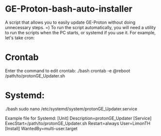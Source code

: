 # GE-Proton-bash-auto-installer
A script that allows you to easily update GE-Proton without doing unnecessary steps. =)
To run the script automatically, you will need a utility to run the scripts when the PC starts, or systemd if you use it.
For example, let's take cron:

# Crontab
Enter the command to edit crontab:
./bash
crontab -e
@reboot /path/to/protonGE_Updater.sh

# Systemd:
./bash
sudo nano /etc/systemd/system/protonGE_Updater.service

Example file for Systemd:
[Unit]
Description=protonGE_Updater
[Service]
ExecStart=/path/to/protonGE_Updater.sh
Restart=always
User=LimonTH
[Install]
WantedBy=multi-user.target
